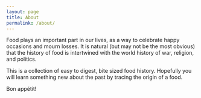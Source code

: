 ```yaml
---
layout: page
title: About
permalink: /about/
---
```


Food plays an important part in our lives, as a way to celebrate happy occasions and mourn losses. It is natural (but may not be the most obvious) that the history of food is intertwined with the world history of war, religion, and politics.

This is a collection of easy to digest, bite sized food history. Hopefully you will learn something new about the past by tracing the origin of a food.

Bon appétit!
